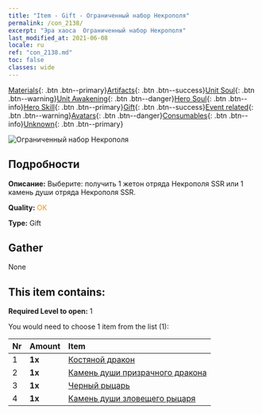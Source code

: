 ```yaml
---
title: "Item - Gift - Ограниченный набор Некрополя"
permalink: /con_2138/
excerpt: "Эра хаоса  Ограниченный набор Некрополя"
last_modified_at: 2021-06-08
locale: ru
ref: "con_2138.md"
toc: false
classes: wide
---
```

 [Materials](/ItemsRU/){: .btn .btn--primary}[Artifacts](/ItemsRU/Artifacts/){: .btn .btn--success}[Unit Soul](/ItemsRU/UnitSoul/){: .btn .btn--warning}[Unit Awakening](/ItemsRU/UnitAwakening/){: .btn .btn--danger}[Hero Soul](/ItemsRU/HeroSoul/){: .btn .btn--info}[Hero Skill](/ItemsRU/HeroSkill/){: .btn .btn--primary}[Gift](/ItemsRU/Gift/){: .btn .btn--success}[Event related](/ItemsRU/Events/){: .btn .btn--warning}[Avatars](/ItemsRU/Avatars/){: .btn .btn--danger}[Consumables](/ItemsRU/Consumables/){: .btn .btn--info}[Unknown](/ItemsRU/Unknown/){: .btn .btn--primary}

 ![Ограниченный набор Некрополя](/images/t/i_994003.png)

## Подробности
 **Описание:** Выберите: получить 1 жетон отряда Некрополя SSR или 1 камень души отряда Некрополя SSR.

 **Quality:** <span style="color: #FF8C00">OK</span>

 **Type:** Gift

## Gather

  None

## This item contains:

 **Required Level to open:** 1

 You would need to choose 1 item from the list (1):

  | Nr | Amount |     Item    |
  |:---|:-------|:------------|
  | 1 |  **1x** | [Костяной дракон](/ItemsRU/unt_214/) |  | 
  | 2 |  **1x** | [Камень души призрачного дракона](/ItemsRU/unt_303/) |  | 
  | 3 |  **1x** | [Черный рыцарь](/ItemsRU/unt_213/) |  | 
  | 4 |  **1x** | [Камень души зловещего рыцаря](/ItemsRU/unt_302/) |  | 
